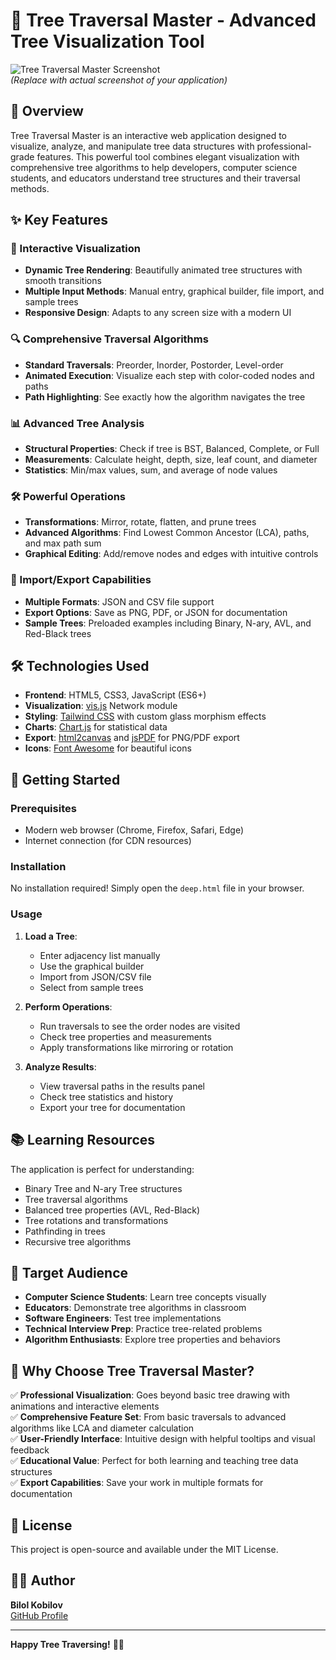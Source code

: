 # 🌳 Tree Traversal Master - Advanced Tree Visualization Tool

![Tree Traversal Master Screenshot](https://via.placeholder.com/800x500/1e293b/ffffff?text=Tree+Traversal+Master)  
*(Replace with actual screenshot of your application)*

## 🚀 Overview

Tree Traversal Master is an interactive web application designed to visualize, analyze, and manipulate tree data structures with professional-grade features. This powerful tool combines elegant visualization with comprehensive tree algorithms to help developers, computer science students, and educators understand tree structures and their traversal methods.

## ✨ Key Features

### 🌈 Interactive Visualization
- **Dynamic Tree Rendering**: Beautifully animated tree structures with smooth transitions
- **Multiple Input Methods**: Manual entry, graphical builder, file import, and sample trees
- **Responsive Design**: Adapts to any screen size with a modern UI

### 🔍 Comprehensive Traversal Algorithms
- **Standard Traversals**: Preorder, Inorder, Postorder, Level-order
- **Animated Execution**: Visualize each step with color-coded nodes and paths
- **Path Highlighting**: See exactly how the algorithm navigates the tree

### 📊 Advanced Tree Analysis
- **Structural Properties**: Check if tree is BST, Balanced, Complete, or Full
- **Measurements**: Calculate height, depth, size, leaf count, and diameter
- **Statistics**: Min/max values, sum, and average of node values

### 🛠️ Powerful Operations
- **Transformations**: Mirror, rotate, flatten, and prune trees
- **Advanced Algorithms**: Find Lowest Common Ancestor (LCA), paths, and max path sum
- **Graphical Editing**: Add/remove nodes and edges with intuitive controls

### 📁 Import/Export Capabilities
- **Multiple Formats**: JSON and CSV file support
- **Export Options**: Save as PNG, PDF, or JSON for documentation
- **Sample Trees**: Preloaded examples including Binary, N-ary, AVL, and Red-Black trees

## 🛠️ Technologies Used

- **Frontend**: HTML5, CSS3, JavaScript (ES6+)
- **Visualization**: [vis.js](http://visjs.org/) Network module
- **Styling**: [Tailwind CSS](https://tailwindcss.com/) with custom glass morphism effects
- **Charts**: [Chart.js](https://www.chartjs.org/) for statistical data
- **Export**: [html2canvas](https://html2canvas.hertzen.com/) and [jsPDF](https://parall.ax/products/jspdf) for PNG/PDF export
- **Icons**: [Font Awesome](https://fontawesome.com/) for beautiful icons

## 🏁 Getting Started

### Prerequisites
- Modern web browser (Chrome, Firefox, Safari, Edge)
- Internet connection (for CDN resources)

### Installation
No installation required! Simply open the `deep.html` file in your browser.

### Usage
1. **Load a Tree**:
   - Enter adjacency list manually
   - Use the graphical builder
   - Import from JSON/CSV file
   - Select from sample trees

2. **Perform Operations**:
   - Run traversals to see the order nodes are visited
   - Check tree properties and measurements
   - Apply transformations like mirroring or rotation

3. **Analyze Results**:
   - View traversal paths in the results panel
   - Check tree statistics and history
   - Export your tree for documentation

## 📚 Learning Resources

The application is perfect for understanding:
- Binary Tree and N-ary Tree structures
- Tree traversal algorithms
- Balanced tree properties (AVL, Red-Black)
- Tree rotations and transformations
- Pathfinding in trees
- Recursive tree algorithms

## 🎯 Target Audience

- **Computer Science Students**: Learn tree concepts visually
- **Educators**: Demonstrate tree algorithms in classroom
- **Software Engineers**: Test tree implementations
- **Technical Interview Prep**: Practice tree-related problems
- **Algorithm Enthusiasts**: Explore tree properties and behaviors

## 🌟 Why Choose Tree Traversal Master?

✅ **Professional Visualization**: Goes beyond basic tree drawing with animations and interactive elements  
✅ **Comprehensive Feature Set**: From basic traversals to advanced algorithms like LCA and diameter calculation  
✅ **User-Friendly Interface**: Intuitive design with helpful tooltips and visual feedback  
✅ **Educational Value**: Perfect for both learning and teaching tree data structures  
✅ **Export Capabilities**: Save your work in multiple formats for documentation  

## 📜 License

This project is open-source and available under the MIT License.

## 👨‍💻 Author

**Bilol Kobilov**  
[GitHub Profile](https://github.com/bilolkobilov)

---

**Happy Tree Traversing!** 🌳✨